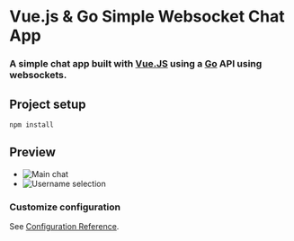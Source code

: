# Vue.js & Go Simple Websocket Chat App
### A simple chat app built with [Vue.JS](https://vuejs.org/) using a [Go](https://golang.org/) API using websockets.
## Project setup
```
npm install
```
## Preview
- ![Main chat](https://i.imgur.com/PmmF4kI.png)
- ![Username selection](https://i.imgur.com/I4vETND.png)


### Customize configuration
See [Configuration Reference](https://cli.vuejs.org/config/).
